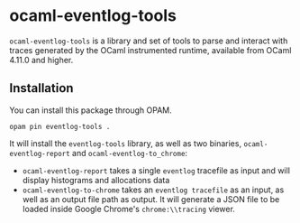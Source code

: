 # ocaml-eventlog-tools

`ocaml-eventlog-tools` is a library and set of tools to parse and interact with
traces generated by the OCaml instrumented runtime, available from OCaml 4.11.0
and higher.

## Installation

You can install this package through OPAM.

```
opam pin eventlog-tools .
```

It will install the `eventlog-tools` library, as well as two binaries, `ocaml-eventlog-report` and `ocaml-eventlog-to_chrome`:
- `ocaml-eventlog-report` takes a single `eventlog` tracefile as input and will display histograms and allocations data
- `ocaml-eventlog-to-chrome` takes an `eventlog tracefile` as an input, as well as an output file path as output.
   It will generate a JSON file to be loaded inside Google Chrome's `chrome:\\tracing` viewer.
